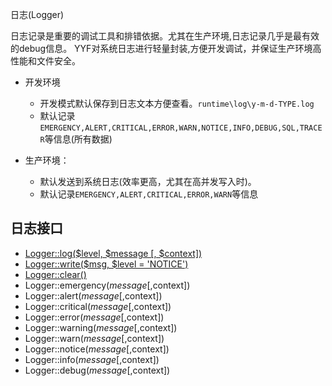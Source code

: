 日志(Logger)

日志记录是重要的调试工具和排错依据。尤其在生产环境,日志记录几乎是最有效的debug信息。
YYF对系统日志进行轻量封装,方便开发调试，并保证生产环境高性能和文件安全。

* 开发环境
   - 开发模式默认保存到日志文本方便查看。`runtime\log\y-m-d-TYPE.log`
   - 默认记录`EMERGENCY,ALERT,CRITICAL,ERROR,WARN,NOTICE,INFO,DEBUG,SQL,TRACER`等信息(所有数据)

* 生产环境：
    - 默认发送到系统日志(效率更高，尤其在高并发写入时)。
    - 默认记录`EMERGENCY,ALERT,CRITICAL,ERROR,WARN`等信息


日志接口
---------------------
* [Logger::log($level, $message [, $context])](#log)
* [Logger::write($msg, $level = 'NOTICE')](#write)
* [Logger::clear()](#clear)
* Logger::emergency($message [,$context])
* Logger::alert($message [,$context])
* Logger::critical($message [,$context])
* Logger::error($message [,$context])
* Logger::warning($message [,$context])
* Logger::warn($message [,$context])
* Logger::notice($message [,$context])
* Logger::info($message [,$context])
* Logger::debug($message [,$context])